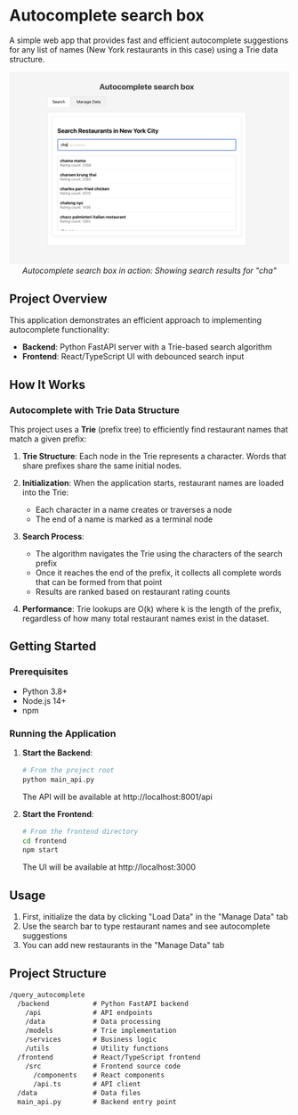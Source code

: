 # Autocomplete search box

A simple web app that provides fast and efficient autocomplete suggestions for any list of names (New York restaurants in this case) using a Trie data structure.

<p align="center">
  <img src="images/autocomplete-demo.png" alt="Autocomplete search box Demo" width="700">
  <br>
  <em>Autocomplete search box in action: Showing search results for "cha"</em>
</p>

## Project Overview

This application demonstrates an efficient approach to implementing autocomplete functionality:

- **Backend**: Python FastAPI server with a Trie-based search algorithm
- **Frontend**: React/TypeScript UI with debounced search input

## How It Works

### Autocomplete with Trie Data Structure

This project uses a **Trie** (prefix tree) to efficiently find restaurant names that match a given prefix:

1. **Trie Structure**: Each node in the Trie represents a character. Words that share prefixes share the same initial nodes.

2. **Initialization**: When the application starts, restaurant names are loaded into the Trie:
   - Each character in a name creates or traverses a node
   - The end of a name is marked as a terminal node

3. **Search Process**:
   - The algorithm navigates the Trie using the characters of the search prefix
   - Once it reaches the end of the prefix, it collects all complete words that can be formed from that point
   - Results are ranked based on restaurant rating counts

4. **Performance**: Trie lookups are O(k) where k is the length of the prefix, regardless of how many total restaurant names exist in the dataset.

## Getting Started

### Prerequisites

- Python 3.8+
- Node.js 14+
- npm

### Running the Application

1. **Start the Backend**:
   ```bash
   # From the project root
   python main_api.py
   ```
   The API will be available at http://localhost:8001/api

2. **Start the Frontend**:
   ```bash
   # From the frontend directory
   cd frontend
   npm start
   ```
   The UI will be available at http://localhost:3000

## Usage

1. First, initialize the data by clicking "Load Data" in the "Manage Data" tab
2. Use the search bar to type restaurant names and see autocomplete suggestions
3. You can add new restaurants in the "Manage Data" tab

## Project Structure

```
/query_autocomplete
  /backend           # Python FastAPI backend
    /api             # API endpoints
    /data            # Data processing
    /models          # Trie implementation
    /services        # Business logic
    /utils           # Utility functions
  /frontend          # React/TypeScript frontend
    /src             # Frontend source code
      /components    # React components
      /api.ts        # API client
  /data              # Data files
  main_api.py        # Backend entry point
```
